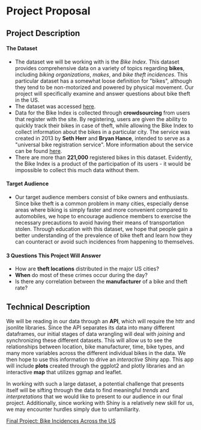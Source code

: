 # Project Proposal

## Project Description

#### The Dataset
-	The dataset we will be working with is the _Bike Index_. This dataset provides comprehensive data on a variety of topics regarding **bikes**, including *biking organizations*, *makes*, and *bike theft incidences*. This particular dataset has a somewhat loose definition for "bikes", although they tend to be non-motorized and powered by physical movement. Our project will specifically examine and answer questions about bike theft in the US.
- The dataset was accessed [here](https://bikeindex.org/documentation/api_v3#!/bikes/GET_version_bikes_id_format_get_0).
-	Data for the Bike Index is collected through **crowdsourcing** from users that register with the site. By registering, users are given the ability to quickly track their bikes in case of theft, while allowing the Bike Index to collect information about the bikes in a particular city. The service was created in 2013 by **Seth Herr** and **Bryan Hance**, intended to serve as a "universal bike registration service".  More information about the service can be found [here](https://bikeindex.org/about).
-	There are more than **221,000** registered bikes in this dataset. Evidently, the Bike Index is a product of the participation of its users - it would be impossible to collect this much data without them.

#### Target Audience
-	Our target audience members consist of bike owners and enthusiasts. Since bike theft is a common problem in many cities, especially dense areas where biking is simply faster and more convenient compared to automobiles, we hope to encourage audience members to exercise the necessary precautions to avoid having their means of transportation stolen. Through education with this dataset, we hope that people gain a better understanding of the prevalence of bike theft and learn how they can counteract or avoid such incidences from happening to themselves.

#### 3 Questions This Project Will Answer
-	How are **theft locations** distributed in the major US cities?
-	**When** do most of these crimes occur during the day?
-	Is there any correlation between the **manufacturer** of a bike and theft rate?




## Technical Description
We will be reading in our data through an **API**, which will require the httr and jsonlite libraries. Since the API separates its data into many different dataframes, our initial stages of data wrangling will deal with _joining_ and synchronizing these different datasets. This will allow us to see the relationships between location, bike manufacturer, time, bike types, and many more variables across the different individual bikes in the data. We then hope to use this information to drive an _interactive_ Shiny app. This app will include **plots** created through the ggplot2 and plotly libraries and an interactive **map** that utilizes ggmap and leaflet.

In working with such a large dataset, a potential challenge that presents itself will be sifting through the data  to find meaningful _trends_ and _interpretations_ that we would like to present to our audience in our final project. Additionally, since working with Shiny is a relatively new skill for us, we may encounter hurdles simply due to unfamiliarity.

[Final Project: Bike Incidences Across the US](https://logeng.shinyapps.io/theFellas/)
